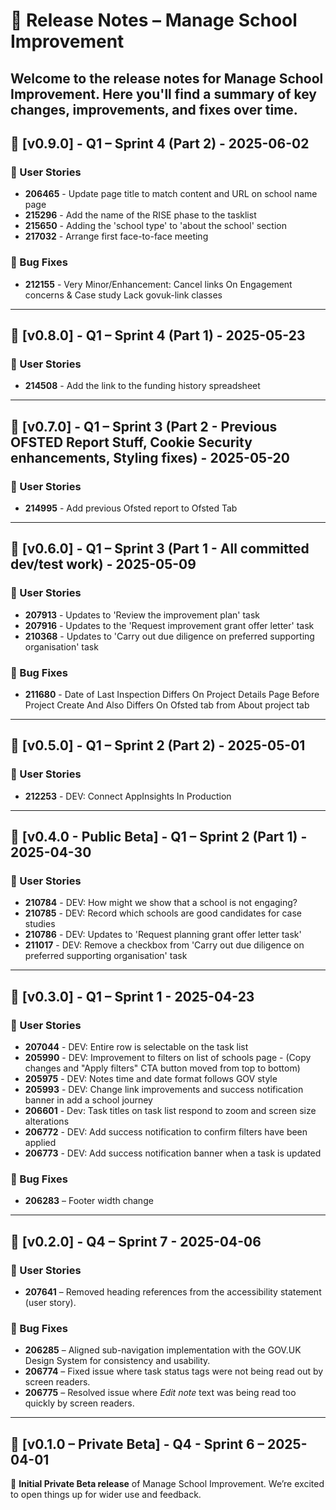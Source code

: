 # 🚀 Release Notes – Manage School Improvement

Welcome to the release notes for **Manage School Improvement**. Here you'll find a summary of key changes, improvements, and fixes over time.
---

## 📅 [v0.9.0] - Q1 – Sprint 4 (Part 2) - 2025-06-02

### 📌 User Stories

- **206465** - Update page title to match content and URL on school name page
- **215296** - Add the name of the RISE phase to the tasklist
- **215650** - Adding the 'school type' to 'about the school' section
- **217032** - Arrange first face-to-face meeting

### 🐛 Bug Fixes
- **212155** - Very Minor/Enhancement: Cancel links On Engagement concerns & Case study Lack govuk-link classes

---
## 📅 [v0.8.0] - Q1 – Sprint 4 (Part 1) - 2025-05-23

### 📌 User Stories

- **214508** - Add the link to the funding history spreadsheet

---

## 📅 [v0.7.0] - Q1 – Sprint 3 (Part 2 - Previous OFSTED Report Stuff, Cookie Security enhancements, Styling fixes) - 2025-05-20

### 📌 User Stories

- **214995** - Add previous Ofsted report to Ofsted Tab

---

## 📅 [v0.6.0] - Q1 – Sprint 3 (Part 1 - All committed dev/test work) - 2025-05-09

### 📌 User Stories

- **207913** - Updates to 'Review the improvement plan' task
- **207916** - Updates to the 'Request improvement grant offer letter' task
- **210368** - Updates to 'Carry out due diligence on preferred supporting organisation' task

### 🐛 Bug Fixes

- **211680** - Date of Last Inspection Differs On Project Details Page Before Project Create And Also Differs On Ofsted tab from About project tab

---

## 📅 [v0.5.0] - Q1 – Sprint 2 (Part 2) - 2025-05-01

### 📌 User Stories
- **212253** - DEV: Connect AppInsights In Production

---

## 📅 [v0.4.0 - Public Beta] - Q1 – Sprint 2 (Part 1) - 2025-04-30

### 📌 User Stories
- **210784** - DEV: How might we show that a school is not engaging?
- **210785** - DEV: Record which schools are good candidates for case studies
- **210786** - DEV: Updates to 'Request planning grant offer letter task'
- **211017** - DEV: Remove a checkbox from 'Carry out due diligence on preferred supporting organisation' task

---

## 📅 [v0.3.0] - Q1 – Sprint 1 - 2025-04-23

### 📌 User Stories
- **207044** - DEV: Entire row is selectable on the task list
- **205990** - DEV: Improvement to filters on list of schools page - (Copy changes and "Apply filters" CTA button moved from top to bottom)
- **205975** - DEV: Notes time and date format follows GOV style
- **205993** - DEV: Change link improvements and success notification banner in add a school journey
- **206601** - Dev: Task titles on task list respond to zoom and screen size alterations
- **206772** - DEV: Add success notification to confirm filters have been applied
- **206773** - DEV: Add success notification banner when a task is updated 

### 🐛 Bug Fixes
- **206283** – Footer width change

---

## 📅 [v0.2.0] - Q4 – Sprint 7 - 2025-04-06

### 📌 User Stories
- **207641** – Removed heading references from the accessibility statement (user story).

### 🐛 Bug Fixes
- **206285** – Aligned sub-navigation implementation with the GOV.UK Design System for consistency and usability.
- **206774** – Fixed issue where task status tags were not being read out by screen readers.
- **206775** – Resolved issue where *Edit note* text was being read too quickly by screen readers.

---

## 📅 [v0.1.0 – Private Beta] - Q4 - Sprint 6 – 2025-04-01

🎉 **Initial Private Beta release** of Manage School Improvement. We’re excited to open things up for wider use and feedback.